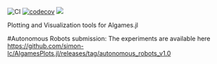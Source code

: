 ![CI](https://github.com/simon-lc/AlgamesPlots.jl/workflows/CI/badge.svg)
[![codecov](https://codecov.io/gh/simon-lc/AlgamesPlots.jl/branch/master/graph/badge.svg?token=UMFAFPUGBE)](https://codecov.io/gh/simon-lc/AlgamesPlots.jl)
[![](https://img.shields.io/badge/docs-dev-blue.svg)](https://simon-lc.github.io/AlgamesPlots.jl/dev)

Plotting and Visualization tools for Algames.jl

#Autonomous Robots submission: 
The experiments are available here https://github.com/simon-lc/AlgamesPlots.jl/releases/tag/autonomous_robots_v1.0
